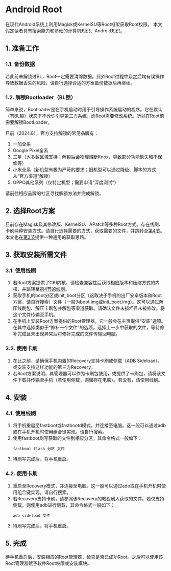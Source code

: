 # Android Root
在现代Android系统上利用Magisk或KernelSU等Root框架获取Root权限。
本文假定读者具有搜索能力和基础的计算机知识、Android知识。

## 1. 准备工作
### 1.1. 备份数据
若此前未解锁过BL，Root一定需要清除数据。此外Root过程中及之后均有误操作导致数据丢失的风险。请自行选择合适的方案备份数据后再继续。

### 1.2. 解锁Bootloader（BL锁）
简单来说，Bootloader是在手机启动时用于引导操作系统启动的程序。它在默认（有BL锁）状态下不允许引导第三方系统，而Root需要修改系统。所以在Root前需要解锁BootLoader。

目前（2024.8），官方支持解锁的常见品牌有：
1. 一加全系
2. Google Pixel全系
3. 三星（大多数区域支持；解锁后会物理熔断Knox，导致部分功能缺失和不保修等）
4. 小米全系（新机型有极为严苛的要求；旧机型可以通过降级、脚本的方式从“官方渠道”解锁）
5. OPPO其他系列（仅特定机型；需要申请“深度测试”）

请前往相应品牌的社区寻找解锁方法并完成解锁。

## 2. 选择Root方案
目前存在Magisk及其修改版、KernelSU、APatch等多种Root方式。存在线刷、卡刷两种安装方式。请自行选择需要的方式，获取需要的文件，并跳转至[第4节](#_4-安装)。
本文也在[第3节](#_3-获取安装所需文件)提供一种通用的获取思路。

## 3. 获取安装所需文件
### 3.1. 使用线刷
1. 若Root方案提供了GKI内核，请检查兼容性后获取相应版本和压缩方式的内核，并跳转至[第4节的线刷](#_4-1-使用线刷)。
2. 获取手机的boot分区或init_boot分区（这取决于手机的出厂安卓版本和Root方案，请自行搜索）文件（一般为boot.img或init_boot.img）。这可以通过解压线刷包、解压卡刷包并解包等渠道获取。请确认文件未损坏且未被修改。将这个文件传输至手机。
3. 在手机上安装Root方案提供的Root管理器，它一般会在主页提供“安装”选项。在其中选择类似于“修补一个文件”的选项，选择上一步中获取的文件，等待修补完成且未出现异常后将修补完成的文件传输回电脑。

### 3.2. 使用卡刷
1. 在此之前，请确保手机内置的Recovery支持卡刷或侧载（ADB Sideload），或安装支持这样功能的第三方Recovery。
2. 若Root方案说明，其管理器可以作为卡刷包使用，或提供了卡刷包，请将该文件下载并传输至手机（若使用侧载，则储存在电脑）。若没有，请使用线刷。

## 4. 安装
### 4.1. 使用线刷
1. 将手机重启至fastboot或fastbootd模式，并连接至电脑。这一般可以通过adb或在手机开机时使用组合键实现。请自行搜索。
2. 使用fastboot刷写获取的文件到相应分区，其命令格式一般如下：
    ```
    fastboot flash 分区 文件
    ```
3. 待刷写完成后，将手机重启。

### 4.2. 使用卡刷
1. 重启至Recovery模式，并连接至电脑。这一般可以通过adb或在手机开机时使用组合键实现。请自行搜索。
2. 若Recovery支持卡刷，请参照该Recovery的教程刷入获取的文件。若仅支持侧载，则使用adb进行侧载，其命令格式一般如下：
    ```
    adb sideload 文件
    ```
3. 待刷写完成后，将手机重启。

## 5. 完成
待手机重启后，安装相应的Root管理器，检查是否已成功Root。之后可以使用该Root管理器赋予软件Root权限或安装模块。
